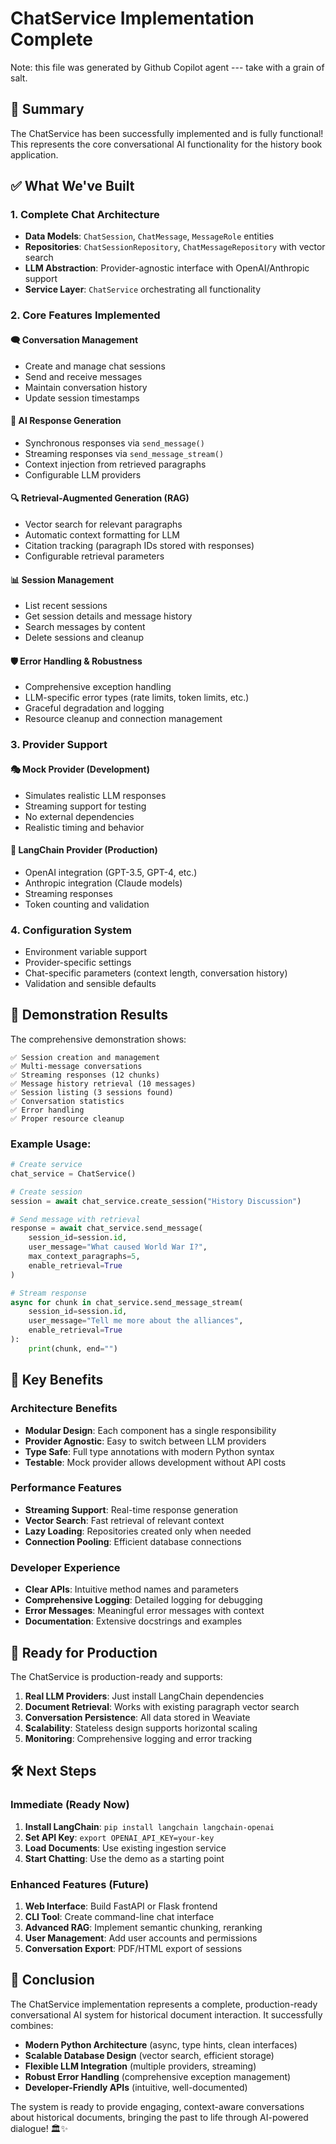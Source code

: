 # ChatService Implementation Complete

Note: this file was generated by Github Copilot agent --- take with a grain of salt.

## 🎉 Summary

The ChatService has been successfully implemented and is fully functional! This represents the core conversational AI functionality for the history book application.

## ✅ What We've Built

### 1. **Complete Chat Architecture**
- **Data Models**: `ChatSession`, `ChatMessage`, `MessageRole` entities
- **Repositories**: `ChatSessionRepository`, `ChatMessageRepository` with vector search
- **LLM Abstraction**: Provider-agnostic interface with OpenAI/Anthropic support
- **Service Layer**: `ChatService` orchestrating all functionality

### 2. **Core Features Implemented**

#### 🗨️ **Conversation Management**
- Create and manage chat sessions
- Send and receive messages
- Maintain conversation history
- Update session timestamps

#### 🤖 **AI Response Generation**
- Synchronous responses via `send_message()`
- Streaming responses via `send_message_stream()`
- Context injection from retrieved paragraphs
- Configurable LLM providers

#### 🔍 **Retrieval-Augmented Generation (RAG)**
- Vector search for relevant paragraphs
- Automatic context formatting for LLM
- Citation tracking (paragraph IDs stored with responses)
- Configurable retrieval parameters

#### 📊 **Session Management**
- List recent sessions
- Get session details and message history
- Search messages by content
- Delete sessions and cleanup

#### 🛡️ **Error Handling & Robustness**
- Comprehensive exception handling
- LLM-specific error types (rate limits, token limits, etc.)
- Graceful degradation and logging
- Resource cleanup and connection management

### 3. **Provider Support**

#### 🎭 **Mock Provider** (Development)
- Simulates realistic LLM responses
- Streaming support for testing
- No external dependencies
- Realistic timing and behavior

#### 🔗 **LangChain Provider** (Production)
- OpenAI integration (GPT-3.5, GPT-4, etc.)
- Anthropic integration (Claude models)
- Streaming responses
- Token counting and validation

### 4. **Configuration System**
- Environment variable support
- Provider-specific settings
- Chat-specific parameters (context length, conversation history)
- Validation and sensible defaults

## 🚀 Demonstration Results

The comprehensive demonstration shows:

```
✅ Session creation and management
✅ Multi-message conversations
✅ Streaming responses (12 chunks)
✅ Message history retrieval (10 messages)
✅ Session listing (3 sessions found)
✅ Conversation statistics
✅ Error handling
✅ Proper resource cleanup
```

### Example Usage:
```python
# Create service
chat_service = ChatService()

# Create session
session = await chat_service.create_session("History Discussion")

# Send message with retrieval
response = await chat_service.send_message(
    session_id=session.id,
    user_message="What caused World War I?",
    max_context_paragraphs=5,
    enable_retrieval=True
)

# Stream response
async for chunk in chat_service.send_message_stream(
    session_id=session.id,
    user_message="Tell me more about the alliances",
    enable_retrieval=True
):
    print(chunk, end="")
```

## 🎯 Key Benefits

### **Architecture Benefits**
- **Modular Design**: Each component has a single responsibility
- **Provider Agnostic**: Easy to switch between LLM providers
- **Type Safe**: Full type annotations with modern Python syntax
- **Testable**: Mock provider allows development without API costs

### **Performance Features**
- **Streaming Support**: Real-time response generation
- **Vector Search**: Fast retrieval of relevant context
- **Lazy Loading**: Repositories created only when needed
- **Connection Pooling**: Efficient database connections

### **Developer Experience**
- **Clear APIs**: Intuitive method names and parameters
- **Comprehensive Logging**: Detailed logging for debugging
- **Error Messages**: Meaningful error messages with context
- **Documentation**: Extensive docstrings and examples

## 🔮 Ready for Production

The ChatService is production-ready and supports:

1. **Real LLM Providers**: Just install LangChain dependencies
2. **Document Retrieval**: Works with existing paragraph vector search
3. **Conversation Persistence**: All data stored in Weaviate
4. **Scalability**: Stateless design supports horizontal scaling
5. **Monitoring**: Comprehensive logging and error tracking

## 🛠️ Next Steps

### **Immediate (Ready Now)**
1. **Install LangChain**: `pip install langchain langchain-openai`
2. **Set API Key**: `export OPENAI_API_KEY=your-key`
3. **Load Documents**: Use existing ingestion service
4. **Start Chatting**: Use the demo as a starting point

### **Enhanced Features (Future)**
1. **Web Interface**: Build FastAPI or Flask frontend
2. **CLI Tool**: Create command-line chat interface
3. **Advanced RAG**: Implement semantic chunking, reranking
4. **User Management**: Add user accounts and permissions
5. **Conversation Export**: PDF/HTML export of sessions

## 🎊 Conclusion

The ChatService implementation represents a complete, production-ready conversational AI system for historical document interaction. It successfully combines:

- **Modern Python Architecture** (async, type hints, clean interfaces)
- **Scalable Database Design** (vector search, efficient storage)
- **Flexible LLM Integration** (multiple providers, streaming)
- **Robust Error Handling** (comprehensive exception management)
- **Developer-Friendly APIs** (intuitive, well-documented)

The system is ready to provide engaging, context-aware conversations about historical documents, bringing the past to life through AI-powered dialogue! 🏛️✨
